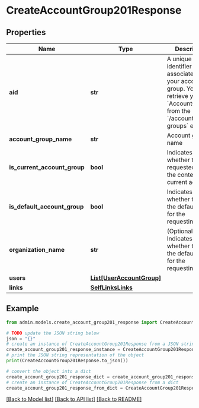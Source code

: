 # CreateAccountGroup201Response


## Properties

Name | Type | Description | Notes
------------ | ------------- | ------------- | -------------
**aid** | **str** | A unique identifier associated with your account group. You can retrieve your &#x60;AccountGroupId&#x60; from the &#x60;/account-groups&#x60; endpoint. | [optional] 
**account_group_name** | **str** | Account group name | [optional] 
**is_current_account_group** | **bool** | Indicates whether the requested aid is the context of the current account. | [optional] 
**is_default_account_group** | **bool** | Indicates whether the aid is the default one for the requesting user. | [optional] 
**organization_name** | **str** | (Optional) Indicates whether the aid is the default one for the requesting user. | [optional] 
**users** | [**List[UserAccountGroup]**](UserAccountGroup.md) |  | [optional] 
**links** | [**SelfLinksLinks**](SelfLinksLinks.md) |  | [optional] 

## Example

```python
from admin.models.create_account_group201_response import CreateAccountGroup201Response

# TODO update the JSON string below
json = "{}"
# create an instance of CreateAccountGroup201Response from a JSON string
create_account_group201_response_instance = CreateAccountGroup201Response.from_json(json)
# print the JSON string representation of the object
print(CreateAccountGroup201Response.to_json())

# convert the object into a dict
create_account_group201_response_dict = create_account_group201_response_instance.to_dict()
# create an instance of CreateAccountGroup201Response from a dict
create_account_group201_response_from_dict = CreateAccountGroup201Response.from_dict(create_account_group201_response_dict)
```
[[Back to Model list]](../README.md#documentation-for-models) [[Back to API list]](../README.md#documentation-for-api-endpoints) [[Back to README]](../README.md)


